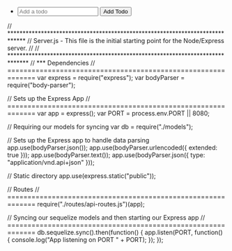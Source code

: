 <!DOCTYPE html>
<html lang="en">

<head>
	<meta charset="UTF-8">
	<title>Todo - Express</title>
	<!-- Latest compiled and minified CSS & JS -->
	<link rel="stylesheet" href="https://maxcdn.bootstrapcdn.com/bootstrap/3.3.6/css/bootstrap.min.css">
	<link rel="stylesheet" href="css/styles.css" media="screen" title="no title">
	<script src="https://code.jquery.com/jquery.js"></script>
	<script src="https://maxcdn.bootstrapcdn.com/bootstrap/3.3.6/js/bootstrap.min.js"></script>
</head>

<body>
	<div class="container">
		<div class="row">
			<div class="col-md-6 col-md-offset-3">
				<ul class="list-group todo-list">
					<li class="list-group-item new-item">
						<form id="todo-form">
						<input class="new-item" placeholder="Add a todo" type="text" />
						<button type="submit" class="btn btn-default">Add Todo</button>
						</form>
					</li>
					<span class="todo-container">
					</span>
				</ul>
			</div>
		</div>
	</div>
	<!-- Custom Script -->
	<script src="js/view.js" type="text/javascript"></script>

</body>

</html>

// *****************************************************************************
// Server.js - This file is the initial starting point for the Node/Express server.
//
// ******************************************************************************
// *** Dependencies
// =============================================================
var express = require("express");
var bodyParser = require("body-parser");

// Sets up the Express App
// =============================================================
var app = express();
var PORT = process.env.PORT || 8080;

// Requiring our models for syncing
var db = require("./models");

// Sets up the Express app to handle data parsing
app.use(bodyParser.json());
app.use(bodyParser.urlencoded({ extended: true }));
app.use(bodyParser.text());
app.use(bodyParser.json({ type: "application/vnd.api+json" }));

// Static directory
app.use(express.static("public"));

// Routes
// =============================================================
require("./routes/api-routes.js")(app);

// Syncing our sequelize models and then starting our Express app
// =============================================================
db.sequelize.sync().then(function() {
  app.listen(PORT, function() {
    console.log("App listening on PORT " + PORT);
  });
});





